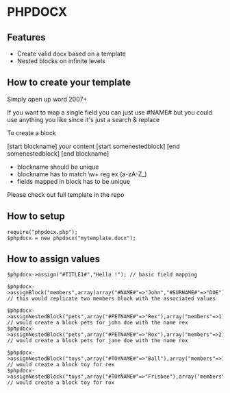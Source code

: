 PHPDOCX
=======

Features
--------

+ Create valid docx based on a template
+ Nested blocks on infinite levels
    
How to create your template
---------------------------

Simply open up word 2007+

If you want to map a single field you can just use #NAME# but you could use anything you like since it's just a search & replace

To create a block

[start blockname]
your content
[start somenestedblock]
[end somenestedblock]
[end blockname]

+ blockname should be unique
+ blockname has to match \w+ reg ex (a-zA-Z_)
+ fields mapped in block has to be unique

Please check out full template in the repo


How to setup
------------

	require("phpdocx.php");
	$phpdocx = new phpdocx("mytemplate.docx");

How to assign values
--------------------

	$phpdocx->assign("#TITLE1#","Hello !"); // basic field mapping

	$phpdocx->assignBlock("members",array(array("#NAME#"=>"John","#SURNAME#"=>"DOE"),array("#NAME#"=>"Jane","#SURNAME#"=>"DOE"))); // this would replicate two members block with the associated values

	$phpdocx->assignNestedBlock("pets",array("#PETNAME#"=>"Rex"),array("members"=>1)); // would create a block pets for john doe with the name rex
	$phpdocx->assignNestedBlock("pets",array("#PETNAME#"=>"Rox"),array("members"=>2)); // would create a block pets for jane doe with the name rox

	$phpdocx->assignNestedBlock("toys",array("#TOYNAME#"=>"Ball"),array("members"=>1,"pets"=>1)); // would create a block toy for rex
	$phpdocx->assignNestedBlock("toys",array("#TOYNAME#"=>"Frisbee"),array("members"=>2,"pets"=>1)); // would create a block toy for rox





